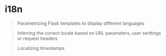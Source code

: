 # i18n

> Parametrizing Flask templates to display different languages

> Inferring the correct locale based on URL parameters, user serttings \
or request headers

> Localizing timestamps